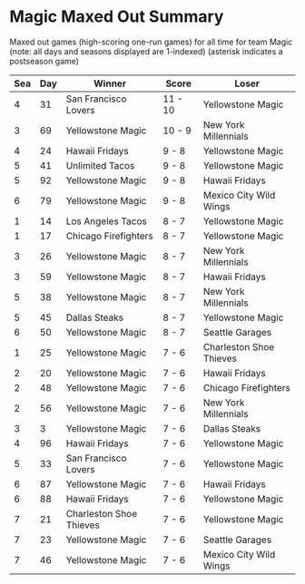 # Magic Maxed Out Summary



Maxed out games (high-scoring one-run games) for all time for team Magic (note: all days and seasons displayed are 1-indexed) (asterisk indicates a postseason game)


| Sea | Day | Winner | Score | Loser | 
| ------ |------ |------ |------ |------ |
| 4 | 31 | San Francisco Lovers | 11 - 10 | Yellowstone Magic | 
| 3 | 69 | Yellowstone Magic | 10 - 9 | New York Millennials | 
| 4 | 24 | Hawaii Fridays | 9 - 8 | Yellowstone Magic | 
| 5 | 41 | Unlimited Tacos | 9 - 8 | Yellowstone Magic | 
| 5 | 92 | Yellowstone Magic | 9 - 8 | Hawaii Fridays | 
| 6 | 79 | Yellowstone Magic | 9 - 8 | Mexico City Wild Wings | 
| 1 | 14 | Los Angeles Tacos | 8 - 7 | Yellowstone Magic | 
| 1 | 17 | Chicago Firefighters | 8 - 7 | Yellowstone Magic | 
| 3 | 26 | Yellowstone Magic | 8 - 7 | New York Millennials | 
| 3 | 59 | Yellowstone Magic | 8 - 7 | Hawaii Fridays | 
| 5 | 38 | Yellowstone Magic | 8 - 7 | New York Millennials | 
| 5 | 45 | Dallas Steaks | 8 - 7 | Yellowstone Magic | 
| 6 | 50 | Yellowstone Magic | 8 - 7 | Seattle Garages | 
| 1 | 25 | Yellowstone Magic | 7 - 6 | Charleston Shoe Thieves | 
| 2 | 20 | Yellowstone Magic | 7 - 6 | Hawaii Fridays | 
| 2 | 48 | Yellowstone Magic | 7 - 6 | Chicago Firefighters | 
| 2 | 56 | Yellowstone Magic | 7 - 6 | New York Millennials | 
| 3 | 3 | Yellowstone Magic | 7 - 6 | Dallas Steaks | 
| 4 | 96 | Hawaii Fridays | 7 - 6 | Yellowstone Magic | 
| 5 | 33 | San Francisco Lovers | 7 - 6 | Yellowstone Magic | 
| 6 | 87 | Yellowstone Magic | 7 - 6 | Hawaii Fridays | 
| 6 | 88 | Hawaii Fridays | 7 - 6 | Yellowstone Magic | 
| 7 | 21 | Charleston Shoe Thieves | 7 - 6 | Yellowstone Magic | 
| 7 | 23 | Yellowstone Magic | 7 - 6 | Seattle Garages | 
| 7 | 46 | Yellowstone Magic | 7 - 6 | Mexico City Wild Wings | 


